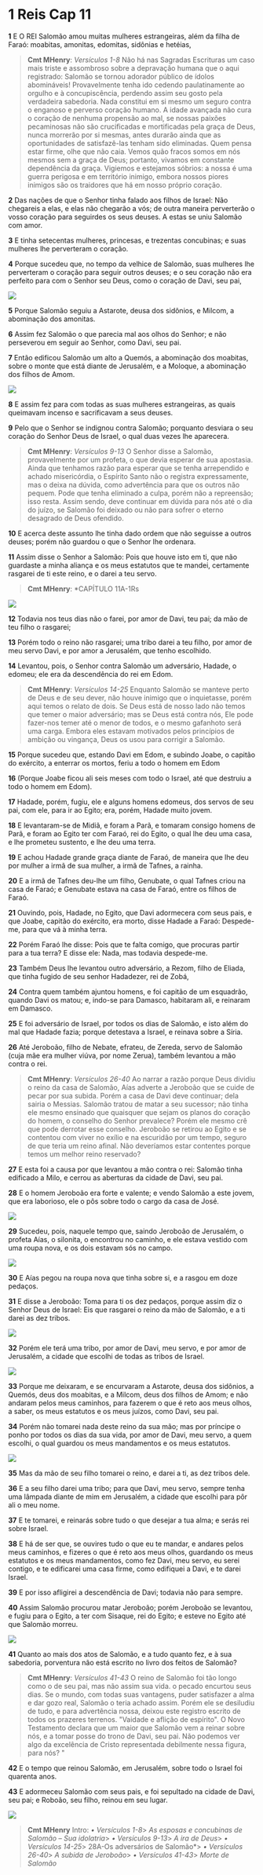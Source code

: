 # 1 Reis Cap 11

**1** 	E O REI Salomão amou muitas mulheres estrangeiras, além da filha de Faraó: moabitas, amonitas, edomitas, sidônias e hetéias,

> **Cmt MHenry**: *Versículos 1-8* Não há nas Sagradas Escrituras um caso mais triste e assombroso sobre a depravação humana que o aqui registrado: Salomão se tornou adorador público de ídolos abomináveis! Provavelmente tenha ido cedendo paulatinamente ao orgulho e à concupiscência, perdendo assim seu gosto pela verdadeira sabedoria. Nada constitui em si mesmo um seguro contra o enganoso e perverso coração humano. A idade avançada não cura o coração de nenhuma propensão ao mal, se nossas paixões pecaminosas não são crucificadas e mortificadas pela graça de Deus, nunca morrerão por si mesmas, antes durarão ainda que as oportunidades de satisfazê-las tenham sido eliminadas. Quem pensa estar firme, olhe que não caia. Vemos quão fracos somos em nós mesmos sem a graça de Deus; portanto, vivamos em constante dependência da graça. Vigiemos e estejamos sóbrios: a nossa é uma guerra perigosa e em território inimigo, embora nossos piores inimigos são os traidores que há em nosso próprio coração.

**2** 	Das nações de que o Senhor tinha falado aos filhos de Israel: Não chegareis a elas, e elas não chegarão a vós; de outra maneira perverterão o vosso coração para seguirdes os seus deuses. A estas se uniu Salomão com amor.

**3** 	E tinha setecentas mulheres, princesas, e trezentas concubinas; e suas mulheres lhe perverteram o coração.

**4** 	Porque sucedeu que, no tempo da velhice de Salomão, suas mulheres lhe perverteram o coração para seguir outros deuses; e o seu coração não era perfeito para com o Senhor seu Deus, como o coração de Davi, seu pai,

![](../Images/SweetPublishing/11-11-1.jpg) 

**5** 	Porque Salomão seguiu a Astarote, deusa dos sidônios, e Milcom, a abominação dos amonitas.

**6** 	Assim fez Salomão o que parecia mal aos olhos do Senhor; e não perseverou em seguir ao Senhor, como Davi, seu pai.

**7** 	Então edificou Salomão um alto a Quemós, a abominação dos moabitas, sobre o monte que está diante de Jerusalém, e a Moloque, a abominação dos filhos de Amom.

![](../Images/SweetPublishing/11-11-2.jpg) 

**8** 	E assim fez para com todas as suas mulheres estrangeiras, as quais queimavam incenso e sacrificavam a seus deuses.

**9** 	Pelo que o Senhor se indignou contra Salomão; porquanto desviara o seu coração do Senhor Deus de Israel, o qual duas vezes lhe aparecera.

> **Cmt MHenry**: *Versículos 9-13* O Senhor disse a Salomão, provavelmente por um profeta, o que devia esperar de sua apostasia. Ainda que tenhamos razão para esperar que se tenha arrependido e achado misericórdia, o Espírito Santo não o registra expressamente, mas o deixa na dúvida, como advertência para que os outros não pequem. Pode que tenha eliminado a culpa, porém não a repreensão; isso resta. Assim sendo, deve continuar em dúvida para nós até o dia do juízo, se Salomão foi deixado ou não para sofrer o eterno desagrado de Deus ofendido.

**10** 	E acerca deste assunto lhe tinha dado ordem que não seguisse a outros deuses; porém não guardou o que o Senhor lhe ordenara.

**11** 	Assim disse o Senhor a Salomão: Pois que houve isto em ti, que não guardaste a minha aliança e os meus estatutos que te mandei, certamente rasgarei de ti este reino, e o darei a teu servo.

> **Cmt MHenry**: *CAPÍTULO 11A-1Rs

![](../Images/SweetPublishing/11-11-3.jpg) 

**12** 	Todavia nos teus dias não o farei, por amor de Davi, teu pai; da mão de teu filho o rasgarei;

**13** 	Porém todo o reino não rasgarei; uma tribo darei a teu filho, por amor de meu servo Davi, e por amor a Jerusalém, que tenho escolhido.

**14** 	Levantou, pois, o Senhor contra Salomão um adversário, Hadade, o edomeu; ele era da descendência do rei em Edom.

> **Cmt MHenry**: *Versículos 14-25* Enquanto Salomão se manteve perto de Deus e de seu dever, não houve inimigo que o inquietasse, porém aqui temos o relato de dois. Se Deus está de nosso lado não temos que temer o maior adversário; mas se Deus está contra nós, Ele pode fazer-nos temer até o menor de todos, e o mesmo gafanhoto será uma carga. Embora eles estavam motivados pelos princípios de ambição ou vingança, Deus os usou para corrigir a Salomão.

**15** 	Porque sucedeu que, estando Davi em Edom, e subindo Joabe, o capitão do exército, a enterrar os mortos, feriu a todo o homem em Edom

**16** 	(Porque Joabe ficou ali seis meses com todo o Israel, até que destruiu a todo o homem em Edom).

**17** 	Hadade, porém, fugiu, ele e alguns homens edomeus, dos servos de seu pai, com ele, para ir ao Egito; era, porém, Hadade muito jovem.

**18** 	E levantaram-se de Midiã, e foram a Parã, e tomaram consigo homens de Parã, e foram ao Egito ter com Faraó, rei do Egito, o qual lhe deu uma casa, e lhe prometeu sustento, e lhe deu uma terra.

**19** 	E achou Hadade grande graça diante de Faraó, de maneira que lhe deu por mulher a irmã de sua mulher, a irmã de Tafnes, a rainha.

**20** 	E a irmã de Tafnes deu-lhe um filho, Genubate, o qual Tafnes criou na casa de Faraó; e Genubate estava na casa de Faraó, entre os filhos de Faraó.

**21** 	Ouvindo, pois, Hadade, no Egito, que Davi adormecera com seus pais, e que Joabe, capitão do exército, era morto, disse Hadade a Faraó: Despede-me, para que vá à minha terra.

**22** 	Porém Faraó lhe disse: Pois que te falta comigo, que procuras partir para a tua terra? E disse ele: Nada, mas todavia despede-me.

**23** 	Também Deus lhe levantou outro adversário, a Rezom, filho de Eliada, que tinha fugido de seu senhor Hadadezer, rei de Zobá,

**24** 	Contra quem também ajuntou homens, e foi capitão de um esquadrão, quando Davi os matou; e, indo-se para Damasco, habitaram ali, e reinaram em Damasco.

**25** 	E foi adversário de Israel, por todos os dias de Salomão, e isto além do mal que Hadade fazia; porque detestava a Israel, e reinava sobre a Síria.

**26** 	Até Jeroboão, filho de Nebate, efrateu, de Zereda, servo de Salomão (cuja mãe era mulher viúva, por nome Zerua), também levantou a mão contra o rei.

> **Cmt MHenry**: *Versículos 26-40* Ao narrar a razão porque Deus dividiu o reino da casa de Salomão, Aías adverte a Jeroboão que se cuide de pecar por sua subida. Porém a casa de Davi deve continuar; dela sairia o Messias. Salomão tratou de matar a seu sucessor; não tinha ele mesmo ensinado que quaisquer que sejam os planos do coração do homem, o conselho do Senhor prevalece? Porém ele mesmo crê que pode derrotar esse conselho. Jeroboão se retirou ao Egito e se contentou com viver no exílio e na escuridão por um tempo, seguro de que teria um reino afinal. Não deveríamos estar contentes porque temos um melhor reino reservado?

**27** 	E esta foi a causa por que levantou a mão contra o rei: Salomão tinha edificado a Milo, e cerrou as aberturas da cidade de Davi, seu pai.

**28** 	E o homem Jeroboão era forte e valente; e vendo Salomão a este jovem, que era laborioso, ele o pôs sobre todo o cargo da casa de José.

![](../Images/SweetPublishing/11-11-4.jpg) 

**29** 	Sucedeu, pois, naquele tempo que, saindo Jeroboão de Jerusalém, o profeta Aías, o silonita, o encontrou no caminho, e ele estava vestido com uma roupa nova, e os dois estavam sós no campo.

![](../Images/SweetPublishing/11-11-5.jpg) 

**30** 	E Aías pegou na roupa nova que tinha sobre si, e a rasgou em doze pedaços.

**31** 	E disse a Jeroboão: Toma para ti os dez pedaços, porque assim diz o Senhor Deus de Israel: Eis que rasgarei o reino da mão de Salomão, e a ti darei as dez tribos.

![](../Images/SweetPublishing/11-11-6.jpg) 

**32** 	Porém ele terá uma tribo, por amor de Davi, meu servo, e por amor de Jerusalém, a cidade que escolhi de todas as tribos de Israel.

![](../Images/SweetPublishing/11-11-7.jpg) 

**33** 	Porque me deixaram, e se encurvaram a Astarote, deusa dos sidônios, a Quemós, deus dos moabitas, e a Milcom, deus dos filhos de Amom; e não andaram pelos meus caminhos, para fazerem o que é reto aos meus olhos, a saber, os meus estatutos e os meus juízos, como Davi, seu pai.

**34** 	Porém não tomarei nada deste reino da sua mão; mas por príncipe o ponho por todos os dias da sua vida, por amor de Davi, meu servo, a quem escolhi, o qual guardou os meus mandamentos e os meus estatutos.

![](../Images/SweetPublishing/11-11-8.jpg) 

**35** 	Mas da mão de seu filho tomarei o reino, e darei a ti, as dez tribos dele.

**36** 	E a seu filho darei uma tribo; para que Davi, meu servo, sempre tenha uma lâmpada diante de mim em Jerusalém, a cidade que escolhi para pôr ali o meu nome.

**37** 	E te tomarei, e reinarás sobre tudo o que desejar a tua alma; e serás rei sobre Israel.

**38** 	E há de ser que, se ouvires tudo o que eu te mandar, e andares pelos meus caminhos, e fizeres o que é reto aos meus olhos, guardando os meus estatutos e os meus mandamentos, como fez Davi, meu servo, eu serei contigo, e te edificarei uma casa firme, como edifiquei a Davi, e te darei Israel.

**39** 	E por isso afligirei a descendência de Davi; todavia não para sempre.

**40** 	Assim Salomão procurou matar Jeroboão; porém Jeroboão se levantou, e fugiu para o Egito, a ter com Sisaque, rei do Egito; e esteve no Egito até que Salomão morreu.

![](../Images/SweetPublishing/11-11-9.jpg) 

**41** 	Quanto ao mais dos atos de Salomão, e a tudo quanto fez, e à sua sabedoria, porventura não está escrito no livro dos feitos de Salomão?

> **Cmt MHenry**: *Versículos 41-43* O reino de Salomão foi tão longo como o de seu pai, mas não assim sua vida. o pecado encurtou seus dias. Se o mundo, com todas suas vantagens, puder satisfazer a alma e dar gozo real, Salomão o teria achado assim. Porém ele se desiludiu de tudo, e para advertência nossa, deixou este registro escrito de todos os prazeres terrenos. "Vaidade e aflição de espírito". O Novo Testamento declara que um maior que Salomão vem a reinar sobre nós, e a tomar posse do trono de Davi, seu pai. Não podemos ver algo da excelência de Cristo representada debilmente nessa figura, para nós? "

**42** 	E o tempo que reinou Salomão, em Jerusalém, sobre todo o Israel foi quarenta anos.

**43** 	E adormeceu Salomão com seus pais, e foi sepultado na cidade de Davi, seu pai; e Roboão, seu filho, reinou em seu lugar.

![](../Images/SweetPublishing/11-11-10.jpg) 


> **Cmt MHenry** Intro: *• Versículos 1-8*> *As esposas e concubinas de Salomão – Sua idolatria*> *• Versículos 9-13*> *A ira de Deus*> *• Versículos 14-25*> 28A-Os adversários de Salomão*> *• Versículos 26-40*> *A subida de Jeroboão*> *• Versículos 41-43*> *Morte de Salomão*